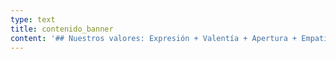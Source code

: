 ```yaml
---
type: text
title: contenido_banner
content: '## Nuestros valores: Expresión + Valentía + Apertura + Empatía + Alegría'
---
```


